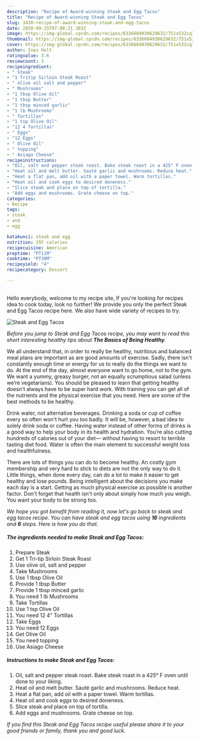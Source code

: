 ```yaml
---
description: "Recipe of Award-winning Steak and Egg Tacos"
title: "Recipe of Award-winning Steak and Egg Tacos"
slug: 3430-recipe-of-award-winning-steak-and-egg-tacos
date: 2020-09-25T07:08:21.303Z
image: https://img-global.cpcdn.com/recipes/6336684930629632/751x532cq70/steak-and-egg-tacos-recipe-main-photo.jpg
thumbnail: https://img-global.cpcdn.com/recipes/6336684930629632/751x532cq70/steak-and-egg-tacos-recipe-main-photo.jpg
cover: https://img-global.cpcdn.com/recipes/6336684930629632/751x532cq70/steak-and-egg-tacos-recipe-main-photo.jpg
author: Inez Holt
ratingvalue: 3.6
reviewcount: 3
recipeingredient:
- " Steak"
- "1 Tritip Sirloin Steak Roast"
- " olive oil salt and pepper"
- " Mushrooms"
- "1 tbsp Olive Oil"
- "1 tbsp Butter"
- "1 tbsp minced garlic"
- "1 lb Mushrooms"
- " Tortillas"
- "1 tsp Olive Oil"
- "12 4 Tortillas"
- " Eggs"
- "12 Eggs"
- " Olive Oil"
- " topping"
- " Asiago Cheese"
recipeinstructions:
- "Oil, salt and pepper steak roast. Bake steak roast in a 425° F oven until done to your liking."
- "Heat oil and melt butter. Sauté garlic and mushrooms. Reduce heat."
- "Heat a flat pan, add oil with a paper towel. Warm tortillas."
- "Heat oil and cook eggs to desired doneness."
- "Slice steak and place on top of tortilla."
- "Add eggs and mushrooms. Grate cheese on top."
categories:
- Recipe
tags:
- steak
- and
- egg

katakunci: steak and egg 
nutrition: 297 calories
recipecuisine: American
preptime: "PT11M"
cooktime: "PT38M"
recipeyield: "4"
recipecategory: Dessert

---
```

<br>
Hello everybody, welcome to my recipe site, If you're looking for recipes idea to cook today, look no further! We provide you only the perfect Steak and Egg Tacos recipe here. We also have wide variety of recipes to try.
<br>


![Steak and Egg Tacos](https://img-global.cpcdn.com/recipes/6336684930629632/751x532cq70/steak-and-egg-tacos-recipe-main-photo.jpg)

<i>Before you jump to Steak and Egg Tacos recipe, you may want to read this short interesting healthy tips about <strong>The Basics of Being Healthy</strong>.</i>

We all understand that, in order to really be healthy, nutritious and balanced meal plans are important as are good amounts of exercise. Sadly, there isn't constantly enough time or energy for us to really do the things we want to do. At the end of the day, almost everyone want to go home, not to the gym. We want a yummy, greasy burger, not an equally scrumptious salad (unless we’re vegetarians). You should be pleased to learn that getting healthy doesn't always have to be super hard work. With training you can get all of the nutrients and the physical exercise that you need. Here are some of the best methods to be healthy.

Drink water, not alternative beverages. Drinking a soda or cup of coffee every so often won't hurt you too badly. It will be, however, a bad idea to solely drink soda or coffee. Having water instead of other forms of drinks is a good way to help your body in its health and hydration. You’re also cutting hundreds of calories out of your diet— without having to resort to terrible tasting diet food. Water is often the main element to successful weight loss and healthfulness.

There are lots of things you can do to become healthy. An costly gym membership and very hard to stick to diets are not the only way to do it. Little things, when done every day, can do a lot to make it easier to get healthy and lose pounds. Being intelligent about the decisions you make each day is a start. Getting as much physical exercise as possible is another factor. Don't forget that health isn't only about simply how much you weigh. You want your body to be strong too. 


<i>We hope you got benefit from reading it, now let's go back to steak and egg tacos recipe. You can have steak and egg tacos using <strong>16</strong> ingredients and <strong>6</strong> steps. Here is how you do that.
</i>

##### The ingredients needed to make Steak and Egg Tacos:

1. Prepare  Steak
1. Get 1 Tri-tip Sirloin Steak Roast
1. Use  olive oil, salt and pepper
1. Take  Mushrooms
1. Use 1 tbsp Olive Oil
1. Provide 1 tbsp Butter
1. Provide 1 tbsp minced garlic
1. You need 1 lb Mushrooms
1. Take  Tortillas
1. Use 1 tsp Olive Oil
1. You need 12 4&#34; Tortillas
1. Take  Eggs
1. You need 12 Eggs
1. Get  Olive Oil
1. You need  topping
1. Use  Asiago Cheese


##### Instructions to make Steak and Egg Tacos:

1. Oil, salt and pepper steak roast. Bake steak roast in a 425° F oven until done to your liking.
1. Heat oil and melt butter. Sauté garlic and mushrooms. Reduce heat.
1. Heat a flat pan, add oil with a paper towel. Warm tortillas.
1. Heat oil and cook eggs to desired doneness.
1. Slice steak and place on top of tortilla.
1. Add eggs and mushrooms. Grate cheese on top.


<i>If you find this Steak and Egg Tacos recipe useful please share it to your good friends or family, thank you and good luck.</i>
